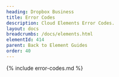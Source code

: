 ```yaml
---
heading: Dropbox Business
title: Error Codes
description: Cloud Elements Error Codes.
layout: docs
breadcrumbs: /docs/elements.html
elementId: 414
parent: Back to Element Guides
order: 40
---
```


{% include error-codes.md %}
